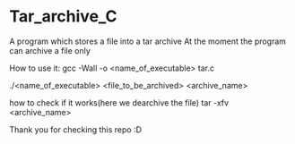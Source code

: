 # Tar_archive_C
A program which stores a file into a tar archive
At the moment the program can archive a file only

How to use it:
gcc -Wall -o <name_of_executable> tar.c


./<name_of_executable> <file_to_be_archived> <archive_name>



how to check if it works(here we dearchive the file)
tar -xfv <archive_name>


Thank you for checking this repo :D
